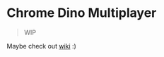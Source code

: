 # Chrome Dino Multiplayer
> WIP 

Maybe check out [wiki](https://github.com/arj101/chrome-dino-multiplayer/wiki) :)
